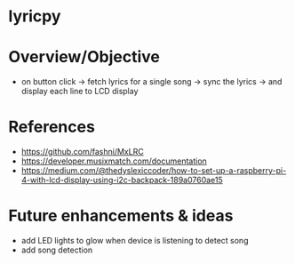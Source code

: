 # lyricpy

# Overview/Objective 
- on button click -> fetch lyrics for a single song -> sync the lyrics -> and display each line to LCD display 

# References 
* https://github.com/fashni/MxLRC
* https://developer.musixmatch.com/documentation
* https://medium.com/@thedyslexiccoder/how-to-set-up-a-raspberry-pi-4-with-lcd-display-using-i2c-backpack-189a0760ae15

# Future enhancements & ideas
- add LED lights to glow when device is listening to detect song 
- add song detection 
